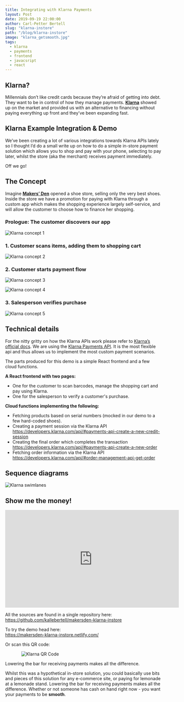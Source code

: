 ```yaml
---
title: Integrating with Klarna Payments
layout: Post
date: 2019-09-19 22:00:00
author: Carl-Petter Bertell
slug: "klarna-instore"
path: "/blog/klarna-instore"
image: "klarna_getsmooth.jpg"
tags:
  - klarna
  - payments
  - frontend
  - javacsript
  - react
---
```


## Klarna?

Millennials don’t like credit cards because they’re afraid of getting into debt. They want to be in control of how they manage payments. **[Klarna](https://klarna.com)** showed up on the market and provided us with an alternative to financing without paying everything up front and they’ve been expanding fast.

## Klarna Example Integration & Demo

We’ve been creating a lot of various integrations towards Klarna APIs lately so I thought I’d do a small write up on how to do a simple in-store payment solution which allows you to shop and pay with your phone, selecting to pay later, whilst the store (aka the merchant) receives payment immediately.

Off we go!

## The Concept

Imagine **[Makers’ Den](https://makersden.io)** opened a shoe store, selling only the very best shoes. Inside the store we have a promotion for paying with Klarna through a custom app which makes the shopping experience largely self-service, and will allow the customer to choose how to finance her shopping.
<div class="shaded-images">

### Prologue: The customer discovers our app
![Klarna concept 1](./klarna_concept1.png)

### 1. Customer scans items, adding them to shopping cart
![Klarna concept 2](./klarna_concept2.png)

### 2. Customer starts payment flow
![Klarna concept 3](./klarna_concept3.png)

![Klarna concept 4](./klarna_concept4.png)

### 3. Salesperson verifies purchase
![Klarna concept 5](./klarna_concept5.png)

</div>

## Technical details

For the nitty gritty on how the Klarna APIs work please refer to [Klarna’s official docs](https://developers.klarna.com). We are using the [Klarna Payments API](https://developers.klarna.com/documentation/klarna-payments/). It is the most flexible api and thus allows us to implement the most custom payment scenarios.

The parts produced for this demo is a simple React frontend and a few cloud functions.

**A React frontend with two pages:**
- One for the customer to scan barcodes, manage the shopping cart and pay using Klarna.
- One for the salesperson to verify a customer's purchase.

**Cloud functions implementing the following:**
- Fetching products based on serial numbers (mocked in our demo to a few hard-coded shoes).
- Creating a payment session via the Klarna API  
  https://developers.klarna.com/api/#payments-api-create-a-new-credit-session
- Creating the final order which completes the transaction  
  https://developers.klarna.com/api/#payments-api-create-a-new-order
- Fetching order information via the Klarna API  
  https://developers.klarna.com/api/#order-management-api-get-order

## Sequence diagrams

<div class="shaded-images">

![Klarna swimlanes](./klarna_swimlanes.png)

</div>

## Show me the money!

<iframe style="margin: 0 auto" width="560" height="315" src="https://www.youtube.com/embed/6Ilvfu94NKk" frameborder="0" allow="accelerometer; autoplay; encrypted-media; gyroscope; picture-in-picture" allowfullscreen></iframe>

All the sources are found in a single repository here:  
https://github.com/kallebertell/makersden-klarna-instore

To try the demo head here:  
https://makersden-klarna-instore.netlify.com/  

Or scan this QR code:  

<div class="shaded-images" style="max-width: 400px; margin: 0 auto">

![Klarna QR Code](./klarna_qrcode.png)

</div>

<div class="quote2 right">
Lowering the bar for receiving payments makes all the difference.
</div>

Whilst this was a hypothetical in-store solution, you could basically use bits and pieces of this solution for any e-commerce site, or paying for lemonade at a lemonade stand. Lowering the bar for receiving payments makes all the difference. Whether or not someone has cash on hand right now - you want your payments to be **smooth**.

